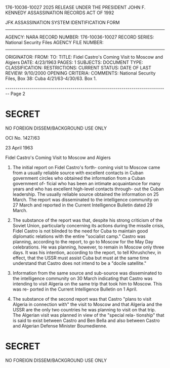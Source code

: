 176-10036-10027 2025 RELEASE UNDER THE PRESIDENT JOHN F. KENNEDY ASSASSINATION RECORDS ACT OF 1992

JFK ASSASSINATION SYSTEM
IDENTIFICATION FORM

---------------------------------------------------------------------------------------------------------------------------

AGENCY: NARA
RECORD NUMBER: 176-10036-10027
RECORD SERIES: National Security Files
AGENCY FILE NUMBER:

---------------------------------------------------------------------------------------------------------------------------

ORIGINATOR:
FROM:
TO:
TITLE: Fidel Castro's Coming Visit to Moscow and Algiers
DATE: 4/23/1963
PAGES: 1
SUBJECTS:
DOCUMENT TYPE:
CLASSIFICATION:
RESTRICTIONS:
CURRENT STATUS:
DATE OF LAST REVIEW: 9/10/2000
OPENING CRITERIA:
COMMENTS: National Security Files, Box 38: Cuba 4/21/63-4/30/63. Box 1.


-------------------------------------------------------------------------------- Page 2

# SECRET

NO FOREIGN DISSEM/BACKGROUND USE ONLY

OCI No. 1427/63

23 April 1963

Fidel Castro's Coming Visit to Moscow and Algiers

1.  The initial report on Fidel Castro's forth- coming visit to Moscow came from a usually reliable source with excellent contacts in Cuban government circles who obtained the information from a Cuban government of- ficial who has been an intimate acquaintance for many years and who has excellent high-level contacts through- out the Cuban leadership. The usually reliable source obtained the information on 25 March. The report was disseminated to the intelligence community on 27 March and reported in the Current Intelligence Bulletin dated 29 March.

2.  The substance of the report was that, despite his strong criticism of the Soviet Union, particularly concerning its actions during the missile crisis, Fidel Castro is not blinded to the need for Cuba to maintain good diplomatic relations with the entire "socialist camp." Castro was planning, according to the report, to go to Moscow for the May Day celebrations. He was planning, however, to remain in Moscow only three days. It was his intention, according to the report, to tell Khrushchev, in effect, that the USSR must assist Cuba but must at the same time understand that Castro does not intend to be a "docile satellite."

3.  Information from the same source and sub-source was disseminated to the intelligence community on 30 March indicating that Castro was intending to visit Algeria on the same trip that took him to Moscow. This was re- ported in the Current Intelligence Bulletin on 1 April.

4.  The substance of the second report was that Castro "plans to visit Algeria in connection with" the visit to Moscow and that Algeria and the USSR are the only two countries he was planning to visit on that trip. The Algerian visit was planned in view of the "special rela- tionship" that is said to exist between Castro and Ben Bella and also between Castro and Algerian Defense Minister Boumedienne.

# SECRET

NO FOREIGN DISSEM/BACKGROUND USE ONLY
